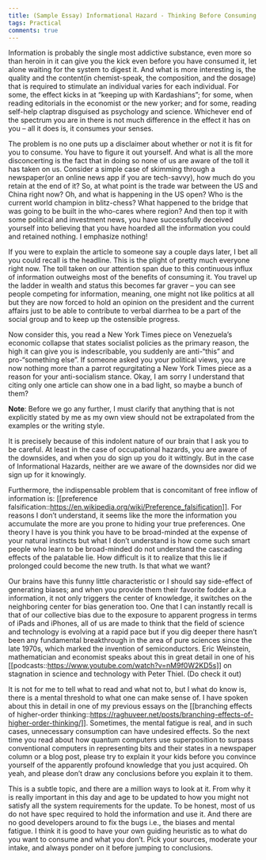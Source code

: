 ```yaml
---
title: (Sample Essay) Informational Hazard - Thinking Before Consuming
tags: Practical
comments: true
---
```


Information is probably the single most addictive substance, even more so than heroin in it can give you the kick even before you have consumed it, let alone waiting for the system to digest it. And what is more interesting is, the quality and the content(in chemist-speak, the composition, and the dosage) that is required to stimulate an individual varies for each individual. For some, the effect kicks in at “keeping up with Kardashians”; for some, when reading editorials in the economist or the new yorker; and for some, reading self-help claptrap disguised as psychology and science. Whichever end of the spectrum you are in there is not much difference in the effect it has on you – all it does is, it consumes your senses.

The problem is no one puts up a disclaimer about whether or not it is fit for you to consume. You have to figure it out yourself. And what is all the more disconcerting is the fact that in doing so none of us are aware of the toll it has taken on us. Consider a simple case of skimming through a newspaper(or an online news app if you are tech-savvy), how much do you retain at the end of it? So, at what point is the trade war between the US and China right now? Oh, and what is happening in the US open? Who is the current world champion in blitz-chess? What happened to the bridge that was going to be built in the who-cares where region? And then top it with some political and investment news, you have successfully deceived yourself into believing that you have hoarded all the information you could and retained nothing. I emphasize nothing!

If you were to explain the article to someone say a couple days later, I bet all you could recall is the headline. This is the plight of pretty much everyone right now. The toll taken on our attention span due to this continuous influx of information outweighs most of the benefits of consuming it. You travel up the ladder in wealth and status this becomes far graver – you can see people competing for information, meaning, one might not like politics at all but they are now forced to hold an opinion on the president and the current affairs just to be able to contribute to verbal diarrhea to be a part of the social group and to keep up the ostensible progress.

Now consider this, you read a New York Times piece on Venezuela’s economic collapse that states socialist policies as the primary reason, the high it can give you is indescribable, you suddenly are anti-“this” and pro-“something else”. If someone asked you your political views, you are now nothing more than a parrot regurgitating a New York Times piece as a reason for your anti-socialism stance. Okay, I am sorry I understand that citing only one article can show one in a bad light, so maybe a bunch of them?

**Note**: Before we go any further, I must clarify that anything that is not explicitly stated by me as my own view should not be extrapolated from the examples or the writing style.

It is precisely because of this indolent nature of our brain that I ask you to be careful. At least in the case of occupational hazards, you are aware of the downsides, and when you do sign up you do it wittingly. But in the case of Informational Hazards, neither are we aware of the downsides nor did we sign up for it knowingly.

Furthermore, the indispensable problem that is concomitant of free inflow of information is: [[preference falsification::https://en.wikipedia.org/wiki/Preference_falsification]]. For reasons I don’t understand, it seems like the more the information you accumulate the more are you prone to hiding your true preferences. One theory I have is you think you have to be broad-minded at the expense of your natural instincts but what I don’t understand is how come such smart people who learn to be broad-minded do not understand the cascading effects of the palatable lie. How difficult is it to realize that this lie if prolonged could become the new truth. Is that what we want?

Our brains have this funny little characteristic or I should say side-effect of generating biases; and when you provide them their favorite fodder a.k.a information, it not only triggers the center of knowledge, it switches on the neighboring center for bias generation too. One that I can instantly recall is that of our collective bias due to the exposure to apparent progress in terms of iPads and iPhones, all of us are made to think that the field of science and technology is evolving at a rapid pace but if you dig deeper there hasn’t been any fundamental breakthrough in the area of pure sciences since the late 1970s, which marked the invention of semiconductors. Eric Weinstein, mathematician and economist speaks about this in great detail in one of his [[podcasts::https://www.youtube.com/watch?v=nM9f0W2KD5s]] on stagnation in science and technology with Peter Thiel. (Do check it out)

It is not for me to tell what to read and what not to, but I what do know is, there is a mental threshold to what one can make sense of. I have spoken about this in detail in one of my previous essays on the [[branching effects of higher-order thinking::https://raghuveer.net/posts/branching-effects-of-higher-order-thinking/]]. Sometimes, the mental fatigue is real, and in such cases, unnecessary consumption can have undesired effects. So the next time you read about how quantum computers use superposition to surpass conventional computers in representing bits and their states in a newspaper column or a blog post, please try to explain it your kids before you convince yourself of the apparently profound knowledge that you just acquired. Oh yeah, and please don’t draw any conclusions before you explain it to them.

This is a subtle topic, and there are a million ways to look at it. From why it is really important in this day and age to be updated to how you might not satisfy all the system requirements for the update. To be honest, most of us do not have spec required to hold the information and use it. And there are no good developers around to fix the bugs i.e., the biases and mental fatigue. I think it is good to have your own guiding heuristic as to what do you want to consume and what you don’t. Pick your sources, moderate your intake, and always ponder on it before jumping to conclusions.

